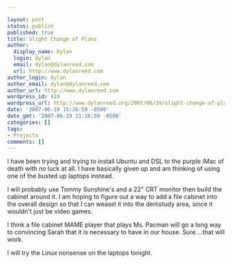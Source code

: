 ```yaml
---

layout: post
status: publish
published: true
title: Slight Change of Plans
author:
  display_name: Dylan
  login: dylan
  email: dylan@dylanreed.com
  url: http://www.dylanreed.com
author_login: dylan
author_email: dylan@dylanreed.com
author_url: http://www.dylanreed.com
wordpress_id: 419
wordpress_url: http://www.dylanreed.org/2007/06/19/slight-change-of-plans/
date: '2007-06-19 15:26:59 -0500'
date_gmt: '2007-06-19 21:26:59 -0500'
categories: []
tags:
- Projects
comments: []
---
```


I have been trying and trying to install Ubuntu and DSL to the purple iMac of death with no luck at all. I have basically given up and am thinking of using one of the busted up laptops instead.

I will probably use Tommy Sunshine's and a 22" CRT monitor then build the cabinet around it. I am hoping to figure out a way to add a file cabinet into the overall design so that I can weasel it into the den\study area, since it wouldn't just be video games.

I think a file cabinet MAME player that plays Ms. Pacman will go a long way to convincing Sarah that it is necessary to have in our house. Sure....that will work.

I will try the Linux nonsense on the laptops tonight.
